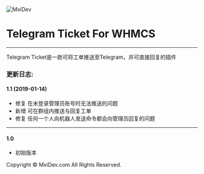 ![MxiDev](https://mxidev.com/assets/svg/mxidev-blue.svg "MxiDev")
# Telegram Ticket For WHMCS

***

Telegram Ticket是一款可将工单推送至Telegram，并可直接回复的插件

### 更新日志:


#### 1.1 (2019-01-14)

  - 修复 在未登录管理员账号时无法推送的问题
  - 新增 可在群组内推送与回复工单
  - 修复 任何一个人向机器人发送命令都会向管理员回复的问题

***

#### 1.0 

  - 初始版本



Copyright © MxiDev.com All Rights Reserved.
